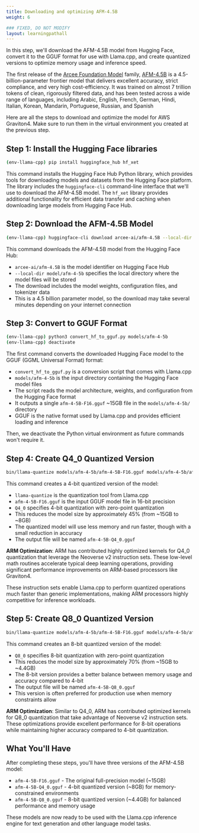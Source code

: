 ```yaml
---
title: Downloading and optimizing AFM-4.5B
weight: 6

### FIXED, DO NOT MODIFY
layout: learningpathall
---
```


In this step, we'll download the AFM-4.5B model from Hugging Face, convert it to the GGUF format for use with Llama.cpp, and create quantized versions to optimize memory usage and inference speed.

The first release of the [Arcee Foundation Model](https://www.arcee.ai/blog/announcing-the-arcee-foundation-model-family) family, [AFM-4.5B](https://www.arcee.ai/blog/deep-dive-afm-4-5b-the-first-arcee-foundational-model) is a 4.5-billion-parameter frontier model that delivers excellent accuracy, strict compliance, and very high cost-efficiency. It was trained on almost 7 trillion tokens of clean, rigorously filtered data, and has been tested across a wide range of languages, including Arabic, English, French, German, Hindi, Italian, Korean, Mandarin, Portuguese, Russian, and Spanish

Here are all the steps to download and optimize the model for AWS Graviton4. Make sure to run them in the virtual environment you created at the previous step.

## Step 1: Install the Hugging Face libraries

```bash
(env-llama-cpp) pip install huggingface_hub hf_xet
```

This command installs the Hugging Face Hub Python library, which provides tools for downloading models and datasets from the Hugging Face platform. The library includes the `huggingface-cli` command-line interface that we'll use to download the AFM-4.5B model. The `hf_xet` library provides additional functionality for efficient data transfer and caching when downloading large models from Hugging Face Hub.

## Step 2: Download the AFM-4.5B Model

```bash
(env-llama-cpp) huggingface-cli download arcee-ai/afm-4.5B --local-dir models/afm-4-5b
```

This command downloads the AFM-4.5B model from the Hugging Face Hub:
- `arcee-ai/afm-4.5B` is the model identifier on Hugging Face Hub
- `--local-dir model/afm-4-5b` specifies the local directory where the model files will be stored
- The download includes the model weights, configuration files, and tokenizer data
- This is a 4.5 billion parameter model, so the download may take several minutes depending on your internet connection

## Step 3: Convert to GGUF Format

```bash
(env-llama-cpp) python3 convert_hf_to_gguf.py models/afm-4-5b
(env-llama-cpp) deactivate
```

The first command converts the downloaded Hugging Face model to the GGUF (GGML Universal Format) format:
- `convert_hf_to_gguf.py` is a conversion script that comes with Llama.cpp
- `models/afm-4-5b` is the input directory containing the Hugging Face model files
- The script reads the model architecture, weights, and configuration from the Hugging Face format
- It outputs a single `afm-4-5B-F16.gguf` ~15GB file in the `models/afm-4-5b/` directory
- GGUF is the native format used by Llama.cpp and provides efficient loading and inference

Then, we deactivate the Python virtual environment as future commands won't require it.

## Step 4: Create Q4_0 Quantized Version

```bash
bin/llama-quantize models/afm-4-5b/afm-4-5B-F16.gguf models/afm-4-5b/afm-4-5B-Q4_0.gguf Q4_0
```

This command creates a 4-bit quantized version of the model:
- `llama-quantize` is the quantization tool from Llama.cpp
- `afm-4-5B-F16.gguf` is the input GGUF model file in 16-bit precision 
- `Q4_0` specifies 4-bit quantization with zero-point quantization
- This reduces the model size by approximately 45% (from ~15GB to ~8GB)
- The quantized model will use less memory and run faster, though with a small reduction in accuracy
- The output file will be named `afm-4-5B-Q4_0.gguf`

**ARM Optimization**: ARM has contributed highly optimized kernels for Q4_0 quantization that leverage the Neoverse v2 instruction sets. These low-level math routines accelerate typical deep learning operations, providing significant performance improvements on ARM-based processors like Graviton4.

These instruction sets enable Llama.cpp to perform quantized operations much faster than generic implementations, making ARM processors highly competitive for inference workloads.

## Step 5: Create Q8_0 Quantized Version

```bash
bin/llama-quantize models/afm-4-5b/afm-4-5B-F16.gguf models/afm-4-5b/afm-4-5B-Q8_0.gguf Q8_0
```

This command creates an 8-bit quantized version of the model:
- `Q8_0` specifies 8-bit quantization with zero-point quantization
- This reduces the model size by approximately 70% (from ~15GB to ~4.4GB)
- The 8-bit version provides a better balance between memory usage and accuracy compared to 4-bit
- The output file will be named `afm-4-5B-Q8_0.gguf`
- This version is often preferred for production use when memory constraints allow

**ARM Optimization**: Similar to Q4_0, ARM has contributed optimized kernels for Q8_0 quantization that take advantage of Neoverse v2 instruction sets. These optimizations provide excellent performance for 8-bit operations while maintaining higher accuracy compared to 4-bit quantization.

## What You'll Have

After completing these steps, you'll have three versions of the AFM-4.5B model:
- `afm-4-5B-F16.gguf` - The original full-precision model (~15GB)
- `afm-4-5B-Q4_0.gguf` - 4-bit quantized version (~8GB) for memory-constrained environments
- `afm-4-5B-Q8_0.gguf` - 8-bit quantized version (~4.4GB) for balanced performance and memory usage

These models are now ready to be used with the Llama.cpp inference engine for text generation and other language model tasks.